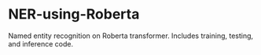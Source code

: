 # NER-using-Roberta
Named entity recognition on Roberta transformer. Includes training, testing, and inference code.
